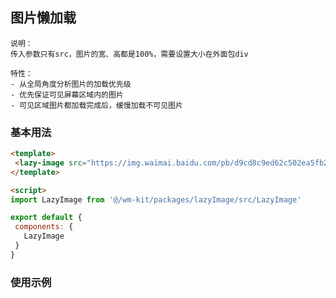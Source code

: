  ## 图片懒加载

  ```
  说明：
  传入参数只有src，图片的宽、高都是100%，需要设置大小在外面包div

  特性：
  - 从全局角度分析图片的加载优先级
  - 优先保证可见屏幕区域内的图片
  - 可见区域图片都加载完成后，缓慢加载不可见图片
 ```


### 基本用法
 ```html
<template>
  <lazy-image src="https://img.waimai.baidu.com/pb/d9cd8c9ed62c502ea5fb29009d725bf6ec"></lazy-image>
</template>

<script>
import LazyImage from '@/wm-kit/packages/lazyImage/src/LazyImage'

export default {
  components: {
    LazyImage
  }
}
  ```



### 使用示例
<template>
  <lazy-image src="https://img.waimai.baidu.com/pb/d9cd8c9ed62c502ea5fb29009d725bf6ec" style="height: 200px"></lazy-image>
</template>

<script>
import LazyImage from '@/wm-kit/packages/lazyImage/src/LazyImage'

export default {
  components: {
    LazyImage
  }
}
</script>
<style>
 .lazy-image {
   height: 200px;
 }
</style>
